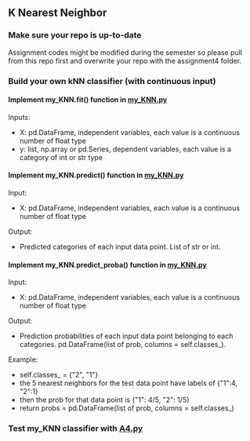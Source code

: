 ## K Nearest Neighbor

### Make sure your repo is up-to-date

Assignment codes might be modified during the semester so please pull from this repo first and overwrite your repo with the assignment4 folder. 

### Build your own kNN classifier (with continuous input)

#### Implement my_KNN.fit() function in [my_KNN.py](https://github.com/hil-se/fds/blob/master/assignments/assignment4/my_KNN.py)
Inputs:
- X: pd.DataFrame, independent variables, each value is a continuous number of float type
- y: list, np.array or pd.Series, dependent variables, each value is a category of int or str type

#### Implement my_KNN.predict() function in [my_KNN.py](https://github.com/hil-se/fds/blob/master/assignments/assignment4/my_KNN.py)
Input:
- X: pd.DataFrame, independent variables, each value is a continuous number of float type

Output:
- Predicted categories of each input data point. List of str or int.

#### Implement my_KNN.predict_proba() function in [my_KNN.py](https://github.com/hil-se/fds/blob/master/assignments/assignment4/my_KNN.py)
Input:
- X: pd.DataFrame, independent variables, each value is a continuous number of float type

Output:
- Prediction probabilities of each input data point belonging to each categories. pd.DataFrame(list of prob, columns = self.classes_).

Example:
- self.classes_ = {"2", "1"}
- the 5 nearest neighbors for the test data point have labels of {"1":4, "2":1}
- then the prob for that data point is {"1": 4/5, "2": 1/5}
- return probs = pd.DataFrame(list of prob, columns = self.classes_)

### Test my_KNN classifier with [A4.py](https://github.com/hil-se/fds/blob/master/assignments/assignment4/A4.py)

